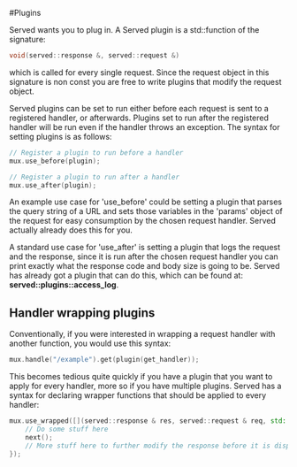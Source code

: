 #Plugins

Served wants you to plug in. A Served plugin is a std::function of the signature:

```cpp
void(served::response &, served::request &)
```

which is called for every single request. Since the request object in this signature is non const you are free to write plugins that modify the request object.

Served plugins can be set to run either before each request is sent to a registered handler, or afterwards. Plugins set to run after the registered handler will be run even if the handler throws an exception. The syntax for setting plugins is as follows:

```cpp
// Register a plugin to run before a handler
mux.use_before(plugin);

// Register a plugin to run after a handler
mux.use_after(plugin);
```

An example use case for 'use\_before' could be setting a plugin that parses the query string of a URL and sets those variables in the 'params' object of the request for easy consumption by the chosen request handler. Served actually already does this for you.

A standard use case for 'use\_after' is setting a plugin that logs the request and the response, since it is run after the chosen request handler you can print exactly what the response code and body size is going to be. Served has already got a plugin that can do this, which can be found at: **served::plugins::access\_log**.

## Handler wrapping plugins

Conventionally, if you were interested in wrapping a request handler with another function, you would use this syntax:

```cpp
mux.handle("/example").get(plugin(get_handler));
```

This becomes tedious quite quickly if you have a plugin that you want to apply for every handler, more so if you have multiple plugins. Served has a syntax for declaring wrapper functions that should be applied to every handler:

```cpp
mux.use_wrapped([](served::response & res, served::request & req, std::function<void()> next) {
	// Do some stuff here
	next();
	// More stuff here to further modify the response before it is dispatched
});
```
